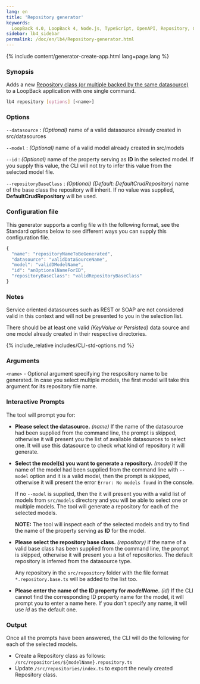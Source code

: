 ```yaml
---
lang: en
title: 'Repository generator'
keywords:
  LoopBack 4.0, LoopBack 4, Node.js, TypeScript, OpenAPI, Repository, CLI
sidebar: lb4_sidebar
permalink: /doc/en/lb4/Repository-generator.html
---
```


{% include content/generator-create-app.html lang=page.lang %}

### Synopsis

Adds a new
[Repository class (or multiple backed by the same datasource)](Repository.md) to
a LoopBack application with one single command.

```sh
lb4 repository [options] [<name>]
```

### Options

`--datasource` : _(Optional)_ name of a valid datasource already created in
src/datasources

`--model` : _(Optional)_ name of a valid model already created in src/models

`--id` : _(Optional)_ name of the property serving as **ID** in the selected
model. If you supply this value, the CLI will not try to infer this value from
the selected model file.

`--repositoryBaseClass` : _(Optional)_ _(Default: DefaultCrudRepository)_ name
of the base class the repository will inherit. If no value was supplied,
**DefaultCrudRepository** will be used.

### Configuration file

This generator supports a config file with the following format, see the
Standard options below to see different ways you can supply this configuration
file.

```ts
{
  "name": "repositoryNameToBeGenerated",
  "datasource": "validDataSourceName",
  "model": "validDModelName",
  "id": "anOptionalNameForID",
  "repositoryBaseClass": "validRepositoryBaseClass"
}
```

### Notes

Service oriented datasources such as REST or SOAP are not considered valid in
this context and will not be presented to you in the selection list.

There should be at least one valid _(KeyValue or Persisted)_ data source and one
model already created in their respective directories.

{% include_relative includes/CLI-std-options.md %}

### Arguments

`<name>` - Optional argument specifying the respository name to be generated. In
case you select multiple models, the first model will take this argument for its
repository file name.

### Interactive Prompts

The tool will prompt you for:

- **Please select the datasource.** _(name)_ If the name of the datasource had
  been supplied from the command line, the prompt is skipped, otherwise it will
  present you the list of available datasources to select one. It will use this
  datasource to check what kind of repository it will generate.

- **Select the model(s) you want to generate a repository.** _(model)_ If the
  name of the model had been supplied from the command line with `--model`
  option and it is a valid model, then the prompt is skipped, otherwise it will
  present the error `Error: No models found` in the console.

  If no `--model` is supplied, then the it will present you with a valid list of
  models from `src/models` directory and you will be able to select one or
  multiple models. The tool will generate a repository for each of the selected
  models.

  **NOTE:** The tool will inspect each of the selected models and try to find
  the name of the property serving as **ID** for the model.

- **Please select the repository base class.** _(repository)_ if the name of a
  valid base class has been supplied from the command line, the prompt is
  skipped, otherwise it will present you a list of repositories. The default
  repository is inferred from the datasource type.

  Any repository in the `src/repository` folder with the file format
  `*.repository.base.ts` will be added to the list too.

- **Please enter the name of the ID property for _modelName_.** _(id)_ If the
  CLI cannot find the corresponding ID property name for the model, it will
  prompt you to enter a name here. If you don't specify any name, it will use
  _id_ as the default one.

### Output

Once all the prompts have been answered, the CLI will do the following for each
of the selected models.

- Create a Repository class as follows:
  `/src/repositories/${modelName}.repository.ts`
- Update `/src/repositories/index.ts` to export the newly created Repository
  class.
